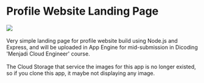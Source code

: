 # Profile Website Landing Page
<a href="https://lh3.googleusercontent.com/drive-viewer/AFGJ81qi_2CVxpzm5x56ZFkec8ybxk1buHa3cQug9cM1e7fSSeU3H6VLlrtmunWuyorQrXRv1aK0kancHAae1z9cFIZGoUCoEg=s1600?source=screenshot.guru">
  <img src="https://lh3.googleusercontent.com/drive-viewer/AFGJ81qi_2CVxpzm5x56ZFkec8ybxk1buHa3cQug9cM1e7fSSeU3H6VLlrtmunWuyorQrXRv1aK0kancHAae1z9cFIZGoUCoEg=s1600" />
</a>
<br /><br />
Very simple landing page for profile website build using Node.js and Express, and will be uploaded in App Engine for mid-submission in Dicoding 'Menjadi Cloud Engineer' course.
<br /><br />
The Cloud Storage that service the images for this app is no longer existed, so if you clone this app, it maybe not displaying any image.
